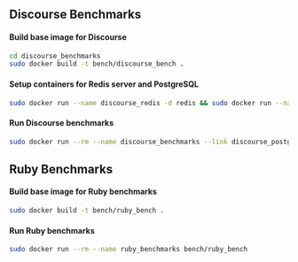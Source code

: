 ## Discourse Benchmarks

#### Build base image for Discourse
```bash
cd discourse_benchmarks
sudo docker build -t bench/discourse_bench .
```


#### Setup containers for Redis server and PostgreSQL
```bash
sudo docker run --name discourse_redis -d redis && sudo docker run --name discourse_postgres -d postgres
```

#### Run Discourse benchmarks
```bash
sudo docker run --rm --name discourse_benchmarks --link discourse_postgres:postgres --link discourse_redis:redis bench/discourse_bench
```

## Ruby Benchmarks

#### Build base image for Ruby benchmarks
```bash
sudo docker build -t bench/ruby_bench .
```

#### Run Ruby benchmarks
```bash
sudo docker run --rm --name ruby_benchmarks bench/ruby_bench
```
